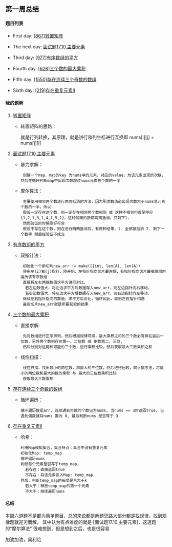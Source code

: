 ## 第一周总结

#### 题目列表

* First day: [[867]转置矩阵](https://leetcode-cn.com/problems/transpose-matrix)

* The next day: [面试题17.10.主要元素](https://leetcode-cn.com/problems/find-majority-element-lcci)

* Third day: [[977]有序数组的平方](https://leetcode-cn.com/problems/squares-of-a-sorted-array/)

* Fourth day: [[628]三个数的最大乘积](https://leetcode-cn.com/problems/maximum-product-of-three-numbers)

* Fifth day: [[1550]存在连续三个奇数的数组](https://leetcode-cn.com/problems/three-consecutive-odds)

* Sixth day: [[219]存在重复元素II](https://leetcode-cn.com/problems/contains-duplicate-ii)

#### 我的题解

1. [转置矩阵](https://github.com/hjtcn/qiusuo-algorithm-team/blob/master/BenBird/1-867%E8%BD%AC%E7%BD%AE%E7%9F%A9%E9%98%B5.go)
    
    - 转置矩阵的思路：
    
        就是行列转换，其原理，就是讲行和列坐标进行互换即 nums[i][j] = nums[j][i]
    
2. [面试题17.10.主要元素](https://github.com/hjtcn/qiusuo-algorithm-team/blob/master/BenBird/2-%E9%9D%A2%E8%AF%95%E9%A2%981710%E4%B8%BB%E8%A6%81%E5%85%83%E7%B4%A0.go)
    
    -  暴力求解：
            
            创建一个map，map的key 为nums中的元素，对应的value，为该元素出现的次数，然后在循环判断map中出现次数超过nums元素总个数的一半
    
    - 摩尔算法：
    
           主要使用相邻两个数进行两两抵消的方法，因为所求数值必出现次数大于nums总元素个数的一半，所以：
           假设一定存在这个数，则一定存在相邻两个数相同 或 这种不相邻但首尾呼应{1,2,1,3,1,4,1,5,1}，这种前面的数都两两抵消，只剩下1，
           然而验证的时候刚好符合
           假设不存在这个数，则在进行两两抵消后，有两种结果，1. 全部被抵消 2. 剩下一个数字 然后经验证不成立
           
3. [有序数组的平方](https://github.com/hjtcn/qiusuo-algorithm-team/blob/master/BenBird/3-977%E6%9C%89%E5%BA%8F%E6%95%B0%E7%BB%84%E7%9A%84%E5%B9%B3%E6%96%B9.go)

    - 双指针法：
    
           初始化一个新切片new_arr := make([]int, len(A), len(A))
           使用左(i)右(j)指针，刚开始，左指针指向切片最左端，有指针指向切片最右端同时遍历该有序数组
           直接将左右两端数值求平方进行对比，
           	若左边数值大，将左边求平方后数据存入new_arr，则左边指针向右移动，
           	若右边数值大，将左边求平方后数据存入new_arr，则右边指针向左移动，
           继续左右指针指向的数值，求平方后对比，循环如此，直到左右指针相遇
           最后切片new_arr就是所要获取的结果

4. [三个数的最大乘积](https://github.com/hjtcn/qiusuo-algorithm-team/blob/master/BenBird/4-628%E4%B8%89%E4%B8%AA%E6%95%B0%E7%9A%84%E6%9C%80%E5%A4%A7%E4%B9%98%E7%A7%AF.go)

    - 直接求解:
    
           先对数组进行正序排列，然后根据规律可得，最大乘积之和的三个数必有排在最后一位数，另外两个数则存在第一、二位数 或 倒数第二、三位,
           然后分别对这两种可能的三个数，进行乘积比较，然后获取最大三数乘积之和
           
    - 线性扫描：
    
           线性扫描，找出最小的两位数，和最大的三位数，然后进行比较，同上排序法，将最小的两位数和最大的数的乘积 与 最大的三位数乘积比较
           获取最大三数乘积

5. [存在连续三个奇数的数组](https://github.com/hjtcn/qiusuo-algorithm-team/blob/master/BenBird/5-1550%E5%AD%98%E5%9C%A8%E8%BF%9E%E7%BB%AD%E4%B8%89%E4%B8%AA%E5%A5%87%E6%95%B0%E7%9A%84%E6%95%B0%E7%BB%84.go)

    - 循环遍历：
    
          循环遍历数组arr, 连续遇到奇数的个数记为nums, 当nums == 3时返回true, 当遇到偶数就将nums 置为 0, 最后判断nums 是否等于 3

6. [存在重复元素II](https://github.com/hjtcn/qiusuo-algorithm-team/blob/master/BenBird/6-219%E5%AD%98%E5%9C%A8%E9%87%8D%E5%A4%8D%E5%85%83%E7%B4%A0II.go)

    - 哈希：
    
          利用Map模拟集合，集合特点：集合中没有重复元素
          初始化Map: temp_map
          循环遍历nums
          判断每个元素是否存于temp_map,
            若存在：直接返回true
            不存在：将该元素存入Map: temp_map
          然后，判断temp_map的长度是否大于k
            若大于：释放temp_map的第一个元素
            不大于：继续遍历nums

#### 总结

本周六道题不是都为简单题目，总的来说都是解题思路大部分都是找规律，找到规律题就迎刃而解，
其中认为有点难度的就是 [面试题17.10.主要元素]，这道题的"摩尔算法" 很难想到，但是想到之后，也是很容易

加油加油，奥利给

